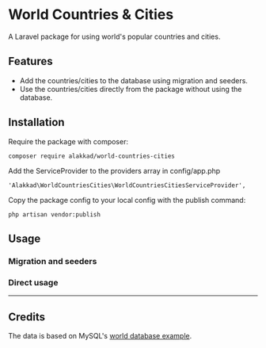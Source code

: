 World Countries & Cities
========================

A Laravel package for using world's popular countries and cities.

## Features

- Add the countries/cities to the database using migration and seeders.
- Use the countries/cities directly from the package without using the database.

## Installation

Require the package with composer:
```
composer require alakkad/world-countries-cities
```

Add the ServiceProvider to the providers array in config/app.php
```
'Alakkad\WorldCountriesCities\WorldCountriesCitiesServiceProvider',
```

Copy the package config to your local config with the publish command:
```
php artisan vendor:publish
```

## Usage

### Migration and seeders

### Direct usage


---

## Credits

The data is based on MySQL's [world database example](https://dev.mysql.com/doc/world-setup/en/).
